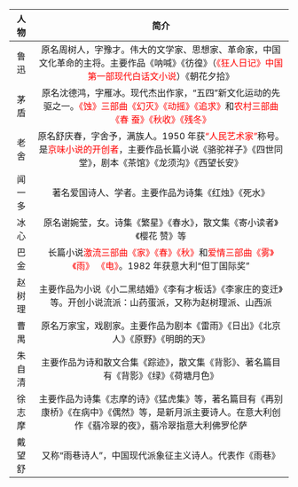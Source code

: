 |  人物  |                             简介                             |
| :----: | :----------------------------------------------------------: |
|  鲁迅  | 原名周树人，字豫才。伟大的文学家、思想家、革命家，中国文化革命的主将。主要作品《呐喊》《彷徨》（<font color=red>《狂人日记》中国第一部现代白话文小说</font>）《朝花夕拾》 |
|  茅盾  | 原名沈德鸿，字雁冰。现代杰出作家，“五四”新文化运动的先驱之一。<font color=red>《蚀》三部曲《幻灭》《动摇》《追求》</font>和<font color=red>农村三部曲《春 蚕》《秋收》《残冬》</font> |
|  老舍  | 原名舒庆春，字舍予，满族人。1950 年获<font color=red>“人民艺术家”</font>称号。是<font color=red>京味小说的开创者</font>，主要作品长篇小说《骆驼祥子》《四世同堂》，剧本《茶馆》《龙须沟》《西望长安》 |
| 闻一多 |      著名爱国诗人、学者。主要作品为诗集《红烛》《死水》      |
|  冰心  | 原名谢婉莹，女。诗集《繁星》《春水》，散文集《寄小读者》《樱花 赞》等 |
|  巴金  | 长篇小说<font color=red>激流三部曲《家》《春》《秋》</font>和<font color=red>爱情三部曲《雾》《雨》 《电》</font>。1982 年获意大利“但丁国际奖” |
| 赵树理 | 主要作品为小说《小二黑结婚》《李有才板话》《李家庄的变迁》等。开创小说流派：山药蛋派，又称为赵树理派、山西派 |
|  曹禺  | 原名万家宝，戏剧家。主要作品为剧本《雷雨》《日出》《北京人》《原野》《明朗的天》 |
| 朱自清 | 主要作品为诗和散文合集《踪迹》，散文集《背影》、著名篇目有《背影》《绿》《荷塘月色》 |
| 徐志摩 | 主要作品为诗集《志摩的诗》《猛虎集》等，著名篇目有《再别康桥》《在病中》《偶然》等，是新月派主要诗人。在意大利创作《翡冷翠的夜》，翡冷翠指意大利佛罗伦萨 |
| 戴望舒 |    又称“雨巷诗人”，中国现代派象征主义诗人。代表作《雨巷》    |